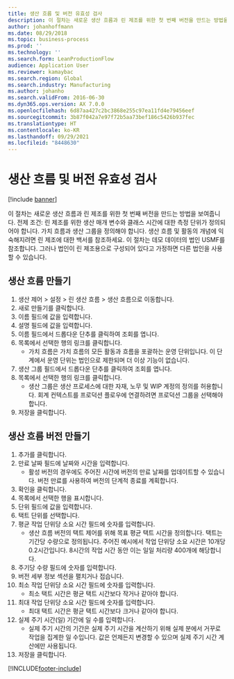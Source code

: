 ```yaml
---
title: 생산 흐름 및 버전 유효성 검사
description: 이 절차는 새로운 생산 흐름과 린 제조를 위한 첫 번째 버전을 만드는 방법을 보여줍니다.
author: johanhoffmann
ms.date: 08/29/2018
ms.topic: business-process
ms.prod: ''
ms.technology: ''
ms.search.form: LeanProductionFlow
audience: Application User
ms.reviewer: kamaybac
ms.search.region: Global
ms.search.industry: Manufacturing
ms.author: johanho
ms.search.validFrom: 2016-06-30
ms.dyn365.ops.version: AX 7.0.0
ms.openlocfilehash: 6d87aa427c2bc3868e255c97ea11fd4e79456eef
ms.sourcegitcommit: 3b87f042a7e97f72b5aa73bef186c5426b937fec
ms.translationtype: HT
ms.contentlocale: ko-KR
ms.lasthandoff: 09/29/2021
ms.locfileid: "8448630"
---
```

# <a name="validate-a-production-flow-and-version"></a>생산 흐름 및 버전 유효성 검사

[!include [banner](../../includes/banner.md)]

이 절차는 새로운 생산 흐름과 린 제조를 위한 첫 번째 버전을 만드는 방법을 보여줍니다. 전제 조건: 린 제조를 위한 생산 매개 변수와 클래스 시간에 대한 측정 단위가 정의되어야 합니다. 가치 흐름과 생산 그룹을 정의해야 합니다. 생산 흐름 및 활동의 개념에 익숙해지려면 린 제조에 대한 백서를 참조하세요. 이 절차는 데모 데이터의 법인 USMF를 참조합니다. 그러나 법인이 린 제조용으로 구성되어 있다고 가정하면 다른 법인을 사용할 수 있습니다.


## <a name="create-a-production-flow"></a>생산 흐름 만들기
1. 생산 제어 > 설정 > 린 생산 흐름 > 생산 흐름으로 이동합니다.
2. 새로 만들기를 클릭합니다.
3. 이름 필드에 값을 입력합니다.
4. 설명 필드에 값을 입력합니다.
5. 이름 필드에서 드롭다운 단추를 클릭하여 조회를 엽니다.
6. 목록에서 선택한 행의 링크를 클릭합니다.
    * 가치 흐름은 가치 흐름의 모든 활동과 흐름을 포괄하는 운영 단위입니다.   이 단계에서 운영 단위는 법인으로 제한되며 더 이상 기능이 없습니다.  
7. 생산 그룹 필드에서 드롭다운 단추를 클릭하여 조회를 엽니다.
8. 목록에서 선택한 행의 링크를 클릭합니다.
    * 생산 그룹은 생산 프로세스에 대한 자재, 노무 및 WIP 계정의 정의를 허용합니다. 회계 컨텍스트를 프로덕션 플로우에 연결하려면 프로덕션 그룹을 선택해야 합니다.  
9. 저장을 클릭합니다.

## <a name="create-a-production-flow-version"></a>생산 흐름 버전 만들기
1. 추가를 클릭합니다.
2. 만료 날짜 필드에 날짜와 시간을 입력합니다.
    * 활성 버전의 경우에도 주어진 시간에 버전의 만료 날짜를 업데이트할 수 있습니다. 버전 만료를 사용하여 버전의 단계적 종료를 계획합니다.  
3. 확인을 클릭합니다.
4. 목록에서 선택한 행을 표시합니다.
5. 단위 필드에 값을 입력합니다.
6. 택트 단위를 선택합니다.
7. 평균 작업 단위당 소요 시간 필드에 숫자를 입력합니다.
    * 생산 흐름 버전의 택트 제어를 위해 목표 평균 택트 시간을 정의합니다.   택트는 기간당 수량으로 정의됩니다.  주어진 예시에서 작업 단위당 소요 시간은 10개당 0.2시간입니다. 8시간의 작업 시간 동안 이는 일일 처리량 400개에 해당합니다.  
8. 주기당 수량 필드에 숫자를 입력합니다.
9. 버전 세부 정보 섹션을 펼치거나 접습니다.
10. 최소 작업 단위당 소요 시간 필드에 숫자를 입력합니다.
    * 최소 택트 시간은 평균 택트 시간보다 작거나 같아야 합니다.  
11. 최대 작업 단위당 소요 시간 필드에 숫자를 입력합니다.
    * 최대 택트 시간은 평균 택트 시간보다 크거나 같아야 합니다.  
12. 실제 주기 시간(일) 기간에 일 수를 입력합니다.
    * 실제 주기 시간의 기간은 실제 주기 시간을 계산하기 위해 실제 분에서 거꾸로 작업을 집계한 일 수입니다. 값은 언제든지 변경할 수 있으며 실제 주기 시간 계산에만 사용됩니다.  
13. 저장을 클릭합니다.



[!INCLUDE[footer-include](../../../includes/footer-banner.md)]